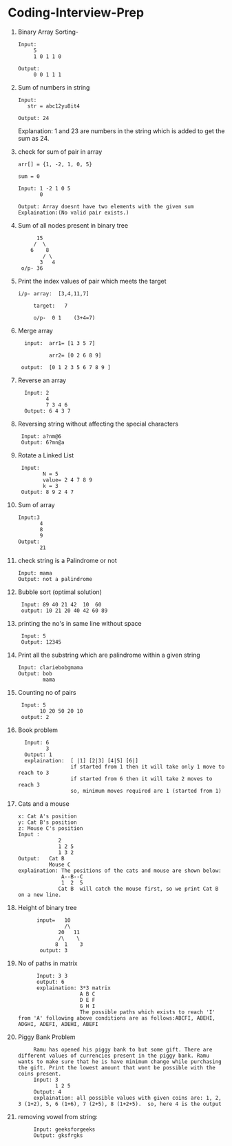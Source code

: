 # Coding-Interview-Prep

1. Binary Array Sorting-

       Input: 
            5
            1 0 1 1 0
            
       Output:
            0 0 1 1 1
            
2.  Sum of numbers in string

        Input:
           str = abc12yu8it4
           
        Output: 24
    
    Explanation: 1 and 23 are numbers in the string which is added to get the sum as 24.

3. check for sum of pair in array

       arr[] = {1, -2, 1, 0, 5}
   
       sum = 0
   
       Input: 1 -2 1 0 5
              0
          
       Output: Array doesnt have two elements with the given sum     Explaination:(No valid pair exists.)

4. Sum of all nodes present in binary tree

             15
            /  \
           6    8
               / \
              3   4
        o/p- 36
              
5. Print the index values of pair which meets the target
           
       i/p- array:  [3,4,11,7]
         
            target:   7
        
            o/p-  0 1    (3+4=7)
            
6. Merge array

         input:  arr1= [1 3 5 7]
         
                 arr2= [0 2 6 8 9]
         
        output:  [0 1 2 3 5 6 7 8 9 ]
     
7. Reverse an array 

         Input: 2
                4
                7 3 4 6
         Output: 6 4 3 7
         
 8. Reversing string without affecting the special characters
         
         Input: a?nm@6
         Output: 6?mn@a
       
 9. Rotate a Linked List
         
         Input:
                N = 5
                value= 2 4 7 8 9
                k = 3
         Output: 8 9 2 4 7
         
 10. Sum of array
 
         Input:3
                4
                8
                9
         Output:
                21
            
11. check string is a Palindrome or not

        Input: mama
        Output: not a palindrome
        
12. Bubble sort (optimal solution)
        
         Input: 89 40 21 42  10  60
         output: 10 21 20 40 42 60 89
         
13. printing the no's in same line without space
         
         Input: 5
         Output: 12345
  
14. Print all the substring which are palindrome within a given string

        Input: clariebobgmama
        Output: bob
                mama

15. Counting no of pairs

         Input: 5
               10 20 50 20 10
         output: 2
        
16. Book problem

          Input: 6 
                 3
          Output: 1
          explaination:  [ |1] [2|3] [4|5] [6|]
                         if started from 1 then it will take only 1 move to reach to 3
                         if started from 6 then it will take 2 moves to reach 3
                         so, minimum moves required are 1 (started from 1)
      
17. Cats and a mouse

        x: Cat A's position
        y: Cat B's position
        z: Mouse C's position
        Input :
                     2
                     1 2 5
                     1 3 2
        Output:   Cat B
                  Mouse C
        explaination: The positions of the cats and mouse are shown below:
                      A--B--C
                      1  2  5
                     Cat B  will catch the mouse first, so we print Cat B on a new line.
         
18. Height of binary tree

              input=   10
                       /\
                     20   11
                     /\    \
                    8  1    3
               output: 3

19. No of paths in matrix

              Input: 3 3
              output: 6
              explaination: 3*3 matrix
                            A B C
                            D E F
                            G H I
                            The possible paths which exists to reach 'I' from 'A' following above conditions are as follows:ABCFI, ABEHI, ADGHI, ADEFI, ADEHI, ABEFI
                            
 20. Piggy Bank Problem
 
              Ramu has opened his piggy bank to but some gift. There are different values of currencies present in the piggy bank. Ramu wants to make sure that he is have minimum change while purchasing the gift. Print the lowest amount that wont be possible with the coins present.
              Input: 3
                     1 2 5
              Output: 4
              explaination: all possible values with given coins are: 1, 2, 3 (1+2), 5, 6 (1+6), 7 (2+5), 8 (1+2+5).  so, here 4 is the output
 
 21. removing vowel from string:
 
              Input: geeksforgeeks
              Output: gksfrgks
